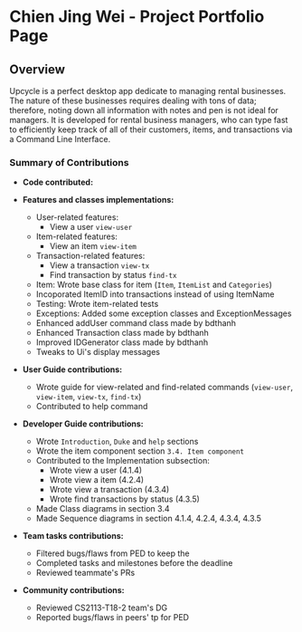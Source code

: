 # Chien Jing Wei - Project Portfolio Page

## Overview

Upcycle is a perfect desktop app dedicate to managing rental businesses. The nature of these businesses
requires dealing with tons of data; therefore, noting down all information with notes and pen is not ideal for managers.
It is developed for rental business managers, who can type fast to efficiently keep track of all of their customers, items,
and transactions via a Command Line Interface.

### Summary of Contributions
+ **Code contributed:** 

+ **Features and classes implementations:**
    + User-related features: 
        + View a user `view-user`
    + Item-related features:
        + View an item `view-item`
    + Transaction-related features: 
        + View a transaction `view-tx`
        + Find transaction by status `find-tx`
    + Item: Wrote base class for item (`Item`, `ItemList` and `Categories`) 
    + Incoporated ItemID into transactions instead of using ItemName
    + Testing: Wrote item-related tests
    + Exceptions: Added some exception classes and ExceptionMessages
    + Enhanced addUser command class made by bdthanh
    + Enhanced Transaction class made by bdthanh
    + Improved IDGenerator class made by bdthanh
    + Tweaks to Ui's display messages
+ **User Guide contributions:**
    + Wrote guide for view-related and find-related commands (`view-user`, `view-item`, `view-tx`, `find-tx`)
    + Contributed to help command
+ **Developer Guide contributions:**
    + Wrote `Introduction`, `Duke` and `help` sections
    + Wrote the item component section `3.4. Item component`
    + Contributed to the Implementation subsection:
      + Wrote view a user (4.1.4)
      + Wrote view a item (4.2.4)
      + Wrote view a transaction (4.3.4)
      + Wrote find transactions by status (4.3.5)
    + Made Class diagrams in section 3.4
    + Made Sequence diagrams in section 4.1.4, 4.2.4, 4.3.4, 4.3.5
+ **Team tasks contributions:**
    + Filtered bugs/flaws from PED to keep the 
    + Completed tasks and milestones before the deadline
    + Reviewed teammate's PRs
+ **Community contributions:**
    + Reviewed CS2113-T18-2 team's DG
    + Reported bugs/flaws in peers' tp for PED
